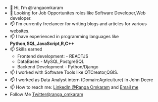- 👋 Hi, I’m @rangaomkaram
-  👀 Looking for Job Opportunites roles like Software Developer,Web developer.        
- 📫 I'm currently freelancer for writing  blogs and articles for various websites. 
- 📫 I have experienced in programming languages like <b>Python,SQL,JavaScript,R,C++</b>
- 📫 Skills earned 
       <ul>
       <li>Frontend development: - REACTJS </li>
       <li> DataBases             - MySQL,PostgreSQL </li>
       <li> Backend Development   - Python/Django </li>
        </ul>
- 📫 I worked with Software Tools like QTCreator,QGIS.
- 📫 I worked as Data Analyst intern (Domain:Agriculture) in John Deere
- 📫 How to reach me: [LinkedIn @Ranga Omkaram](https://www.linkedin.com/in/rangaomkaram/) and  [Email me](omkaram.ranga@gmail.com)
- Follow Me [Twitter@ranga_omkaram](https://twitter.com/ranga_omkaram)


 
<!---
rangaomkaram/rangaomkaram is a ✨ special ✨ repository because its `README.md` (this file) appears on your GitHub profile.
You can click the Preview link to take a look at your changes.
--->
